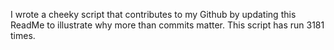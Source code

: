 I wrote a cheeky script that contributes to my Github by updating this ReadMe to illustrate why more than commits matter. This script has run 3181 times.